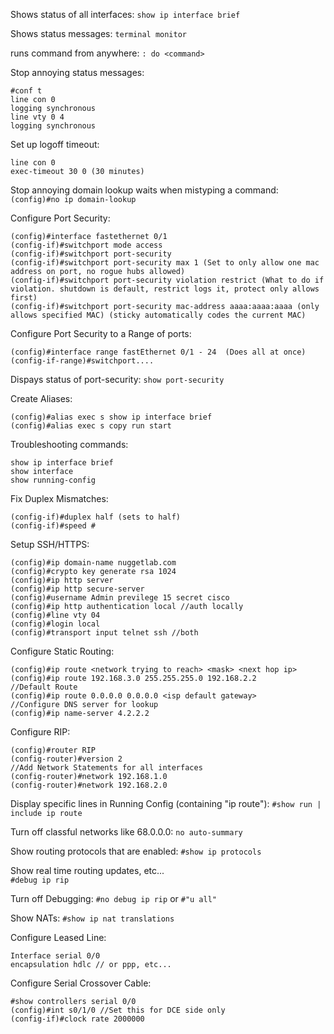 Shows status of all interfaces:
`show ip interface brief`

Shows status messages:
`terminal monitor`

runs command from anywhere: 
`: do <command>`

Stop annoying status messages:
```
#conf t
line con 0
logging synchronous
line vty 0 4 
logging synchronous
```

Set up logoff timeout:
```
line con 0
exec-timeout 30 0 (30 minutes)
```

Stop annoying domain lookup waits when mistyping a command: 
`(config)#no ip domain-lookup`

Configure Port Security:
```
(config)#interface fastethernet 0/1
(config-if)#switchport mode access
(config-if)#switchport port-security
(config-if)#switchport port-security max 1 (Set to only allow one mac address on port, no rogue hubs allowed)
(config-if)#switchport port-security violation restrict (What to do if violation. shutdown is default, restrict logs it, protect only allows first)
(config-if)#switchport port-security mac-address aaaa:aaaa:aaaa (only allows specified MAC) (sticky automatically codes the current MAC)
```
Configure Port Security to a Range of ports:
```
(config)#interface range fastEthernet 0/1 - 24  (Does all at once)
(config-if-range)#switchport....
```

Dispays status of port-security: `show port-security`

Create Aliases:
```
(config)#alias exec s show ip interface brief
(config)#alias exec s copy run start
```

Troubleshooting commands:
```
show ip interface brief
show interface
show running-config
```

Fix Duplex Mismatches:
```
(config-if)#duplex half (sets to half)
(config-if)#speed #
```

Setup SSH/HTTPS:
```
(config)#ip domain-name nuggetlab.com
(config)#crypto key generate rsa 1024
(config)#ip http server
(config)#ip http secure-server
(config)#username Admin previlege 15 secret cisco
(config)#ip http authentication local //auth locally
(config)#line vty 04
(config)#login local
(config)#transport input telnet ssh //both
```

Configure Static Routing:
```
(config)#ip route <network trying to reach> <mask> <next hop ip>
(config)#ip route 192.168.3.0 255.255.255.0 192.168.2.2
//Default Route
(config)#ip route 0.0.0.0 0.0.0.0 <isp default gateway>
//Configure DNS server for lookup
(config)#ip name-server 4.2.2.2
```

Configure RIP:
```
(config)#router RIP
(config-router)#version 2
//Add Network Statements for all interfaces
(config-router)#network 192.168.1.0
(config-router)#network 192.168.2.0
```

Display specific lines in Running Config (containing "ip route"):
`#show run | include ip route`

Turn off classful networks like 68.0.0.0:
`no auto-summary`

Show routing protocols that are enabled:
`#show ip protocols`

Show real time routing updates, etc...  
`#debug ip rip`

Turn off Debugging:
`#no debug ip rip`
or
`#"u all"`


Show NATs:
`#show ip nat translations`

Configure Leased Line:
```
Interface serial 0/0
encapsulation hdlc // or ppp, etc...
```

Configure Serial Crossover Cable:
```
#show controllers serial 0/0
(config)#int s0/1/0 //Set this for DCE side only
(config-if)#clock rate 2000000
```

